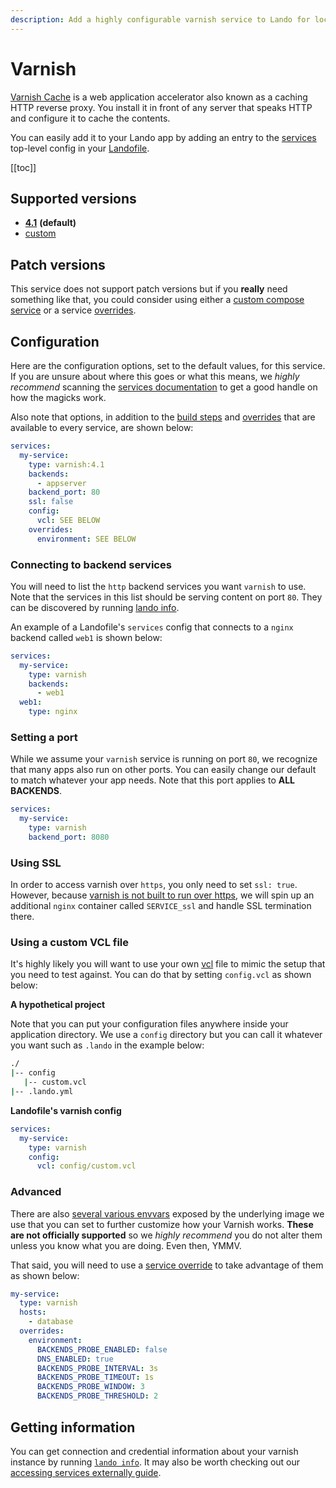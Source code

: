 ```yaml
---
description: Add a highly configurable varnish service to Lando for local development with all the power of Docker and Docker Compose.
---
```


# Varnish

[Varnish Cache](https://varnish-cache.org/intro/index.html#intro) is a web application accelerator also known as a caching HTTP reverse proxy. You install it in front of any server that speaks HTTP and configure it to cache the contents.

You can easily add it to your Lando app by adding an entry to the [services](./../config/services.md) top-level config in your [Landofile](./../config/lando.md).

[[toc]]

## Supported versions

*   **[4.1](https://hub.docker.com/r/eeacms/varnish/)** **(default)**
*   [custom](./../config/services.md#advanced)

## Patch versions

This service does not support patch versions but if you **really** need something like that, you could consider using either a [custom compose service](./compose.md) or a service [overrides](./../config/services.md#overrides).

## Configuration

Here are the configuration options, set to the default values, for this service. If you are unsure about where this goes or what this means, we *highly recommend* scanning the [services documentation](./../config/services.md) to get a good handle on how the magicks work.

Also note that options, in addition to the [build steps](./../config/services.md#build-steps) and [overrides](./../config/services.md#overrides) that are available to every service, are shown below:

```yaml
services:
  my-service:
    type: varnish:4.1
    backends:
      - appserver
    backend_port: 80
    ssl: false
    config:
      vcl: SEE BELOW
    overrides:
      environment: SEE BELOW
```

### Connecting to backend services

You will need to list the `http` backend services you want `varnish` to use. Note that the services in this list should be serving content on port `80`. They can be discovered by running [lando info](./../cli/info.md).

An example of a Landofile's `services` config that connects to a `nginx` backend called `web1` is shown below:

```yaml
services:
  my-service:
    type: varnish
    backends:
      - web1
  web1:
    type: nginx
```

### Setting a port

While we assume your `varnish` service is running on port `80`, we recognize that many apps also run on other ports. You can easily change our default to match whatever your app needs. Note that this port applies to **ALL BACKENDS**.

```yaml
services:
  my-service:
    type: varnish
    backend_port: 8080
```

### Using SSL

In order to access varnish over `https`, you only need to set `ssl: true`. However, because [varnish is not built to run over https](https://www.section.io/blog/varnish-cache-https/), we will spin up an additional `nginx` container called `SERVICE_ssl` and handle SSL termination there.

### Using a custom VCL file

It's highly likely you will want to use your own [vcl](https://varnish-cache.org/docs/trunk/users-guide/vcl.html) file to mimic the setup that you need to test against. You can do that by setting `config.vcl` as shown below:

**A hypothetical project**

Note that you can put your configuration files anywhere inside your application directory. We use a `config` directory but you can call it whatever you want such as `.lando` in the example below:

```bash
./
|-- config
   |-- custom.vcl
|-- .lando.yml
```

**Landofile's varnish config**

```yaml
services:
  my-service:
    type: varnish
    config:
      vcl: config/custom.vcl
```

### Advanced

There are also [several various envvars](https://hub.docker.com/r/eeacms/varnish/) exposed by the underlying image we use that you can set to further customize how your Varnish works. **These are not officially supported** so we *highly recommend* you do not alter them unless you know what you are doing. Even then, YMMV.

That said, you will need to use a [service override](./../config/services.md#overrides) to take advantage of them as shown below:

```yaml
my-service:
  type: varnish
  hosts:
    - database
  overrides:
    environment:
      BACKENDS_PROBE_ENABLED: false
      DNS_ENABLED: true
      BACKENDS_PROBE_INTERVAL: 3s
      BACKENDS_PROBE_TIMEOUT: 1s
      BACKENDS_PROBE_WINDOW: 3
      BACKENDS_PROBE_THRESHOLD: 2
```

## Getting information

You can get connection and credential information about your varnish instance by running [`lando info`](./../cli/info.md). It may also be worth checking out our [accessing services externally guide](./../guides/external-access.md).
